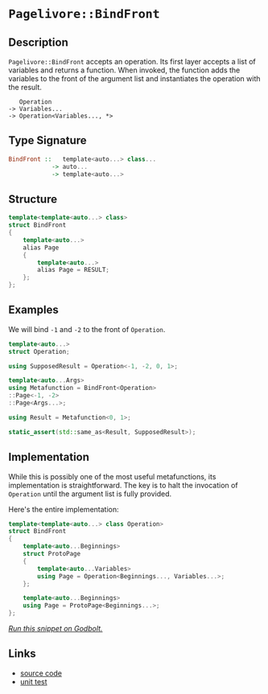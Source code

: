 <!-- Copyright 2024 Feng Mofan
SPDX-License-Identifier: Apache-2.0 -->

# `Pagelivore::BindFront`

## Description

`Pagelivore::BindFront` accepts an operation.
Its first layer accepts a list of variables and returns a function.
When invoked, the function adds the variables to the front of the argument list and instantiates the operation with the result.

<pre><code>   Operation
-> Variables...
-> Operation&lt;Variables..., *&gt;</code></pre>

## Type Signature

```Haskell
BindFront ::   template<auto...> class... 
            -> auto...
            -> template<auto...>
```

## Structure

```C++
template<template<auto...> class>
struct BindFront
{
    template<auto...>
    alias Page
    {
        template<auto...>
        alias Page = RESULT;
    };
};
```

## Examples

We will bind `-1` and `-2` to the front of `Operation`.

```C++
template<auto...>
struct Operation;

using SupposedResult = Operation<-1, -2, 0, 1>;

template<auto...Args>
using Metafunction = BindFront<Operation>
::Page<-1, -2>
::Page<Args...>;

using Result = Metafunction<0, 1>;

static_assert(std::same_as<Result, SupposedResult>);
```

## Implementation

While this is possibly one of the most useful metafunctions, its implementation is straightforward. The key is to halt the invocation of `Operation` until the argument list is fully provided.

Here's the entire implementation:

```C++
template<template<auto...> class Operation>
struct BindFront
{
    template<auto...Beginnings>
    struct ProtoPage
    {
        template<auto...Variables>
        using Page = Operation<Beginnings..., Variables...>;
    };

    template<auto...Beginnings>
    using Page = ProtoPage<Beginnings...>;
};
```

[*Run this snippet on Godbolt.*](https://godbolt.org/#z:OYLghAFBqd5QCxAYwPYBMCmBRdBLAF1QCcAaPECAMzwBtMA7AQwFtMQByARg9KtQYEAysib0QXACx8BBAKoBnTAAUAHpwAMvAFYTStJg1DIApACYAQuYukl9ZATwDKjdAGFUtAK4sGISWakrgAyeAyYAHI%2BAEaYxCBmAOykAA6oCoRODB7evv6BaRmOAqHhUSyx8Um2mPbFDEIETMQEOT5%2BATV1WY3NBKWRMXEJyQpNLW15nWN9A%2BWVIwCUtqhexMjsHASYLCkG2yYAzG7bu/uYR25MXkQAdPdH2ADUyAYKCk8A8ilxTPWPJg0AEExsQvA4nhYwugAGLEWSAoEmRJWYFPdFPU57P4XY7XO73CyYYBhBhhYAKAFojGg8EEJ7KeFEZRMYAXano5GooEY3mYnbYg54m6oe63ABqzTwTGi9Eph2wiL5GK8GSMDNZmCeRwAIl8fsQ/llLkSSQwyUYFGLSE9JcRpbLMFaHgqjtzecidW7EUqMVjzpd8aLCcTSeT5YqOU9VeSNWztYc9YzUMzNSbQ%2Bbw2KAYduZ7vcDEQB6ABUZfLFaLxfLABVsEIa%2BWq8DSxW282kYWzIcwq8vFgE240AwNikCBGfcD/TjAyLs67gbSId9fv9c5OgTH1UIvClCph0AAlJ1eWj03X61fG44AWi4NpvgSeGhtXBzeanAoDwoJtyBxApKlNzVYAngAWUwJoqC8Ed6gTPUoQYWF4UES4V0NNdIyBEAQBZNlLjvB8zCAnC8NxNx/wpedFXXQtgS3UDjwUU9z0TcDIKYaDYOvNwXyeN9XVozsQSaRxkAAfSYd44gICAxnQHCFFYTBJPlNwmJYm0dz3dIDw0s9HkWN0OGWWhOAAVl4PwOC0UhUE4NxrGsJ4FFWdYtXMQ4eFIAhNBM5YAGsQHMyRbg0SQuESQ4NHMjQzAANniswAA5kv0ThJF4FgJA0F9rNs%2ByOF4BQQBfXybJM0g4FgGBEBAVYCBSG5yEoNBdjoOIImUzhVGS%2BKb3iyQnmAZBkH40KzF4A9CBIPAFPvfhBBEMR2CkGRBEUFR1Aq0hdHvAB3Q0Uk4HhTIsqy/LszhPhuJr6VQKgnl6/rBuG0bxtuMwnggDx2voYhtW7LhFl4cqtGWCAkDalIOrICgIGh2GQGAKRAhoM84hKiBoku6IwmaABPE7eDx5hiAJz5om0TAHGJ0g2rYQRPgYWgiZ2rBoi8YArloWgSu4XgsBYQxgHEdm8GIGnHAANydS7MFUGmbk2bywm2MydtoPBokNcmPCwS6CHtbKBdIWXiGiXSdR2EWtaMPzlioAwKXFPBMH2ldrO8xbhFEcQ1p9za1Euvb9BFlAnMsfRtZKyBllQMcsn5m95N1UxLGsMwCvN%2B0sFjiBljsKWshcJDJj8e8QjCQYKmGe9CkyARy70Bv6jmIZ4nvIuHB6cZWk8do9G7%2Bpehadva872w%2B%2Bbru%2B/HhZgZWNYNgkM6OEs0h8t4Qqnr6gahpGsapE%2B77cBmgHPOB0GHeWBBMCYLB4gL0ggskQ5bgATkORJJHCsxJHirlcy8UP7pQ4JlUg2UvK3HilweKyUP7JTgSFLg5kv7xU3pdQqxVSo%2BQdlVWqkN6q3WavDRG/0upsE4M0Fg0tEg3iYC8Aw6ouAf1uFwMKU18BEFznoH2y1/bSEDkoYOO1dCBEOkwY6As14by3ldDgN1Go3CeA9J4NC6EMKYSLfibCOEaG%2Br9GG/1AaHDMCDPBFUIZQ1QH9OILUEa2OMcMDR9DXgi1YVwF86NtjECxjjHapNCZ0yCeTSm1NaamwZowAgzNWaXQ5lzHmfM6ZC1tpsWy%2BBJY91lvzWyCslbbDpmrWol0tY60JvrDJoNjZ03NpbJQ1thZGDtqAKxfBnYKFdu7T2dN%2BF%2B1WkI2QQdtq2XEWHe26crBR3KfneOicBDJ1TomKZmds5xFznLOOXRi7OAgK4GeQQkLzzrqkdIjdsgDzyPXc5bdq7zFOcPXufRDlPIEKPfo9yO5D2nlciuU9ZhfInqvJe7kQUazkVgzg6jiC0PoYw9xLC9FhVPtwkgpir6WPBrfe%2Bj9KBrwgVAth4VEhoMSFFAIACIqYJ2tg2wuCwaVWqnVBqd0HHkM6t1DgNDXosAUNLMa0tWG3HOGMLh585p8NkAIwZ615AiNGToEAhxSCSOkadMBkLaXXRIfdR6PKhp8oFU8IVbDRX0h%2Bk42GpjDgWMZdYlAVr/rsqdcMAVe5xKmvEuaySsLBp8DoL4/xuN8bkxCaGimVMpZ02iUzFmbNMmYE5tzMQKTTZpJadU0gWTi65PlorZAytimCFKZrbWusCZVMNrU029SrY2xaeSfBTtWRdLdh7H4XteD9JWhIIZG0FUh2VRM4wkcbCzPgPM%2Bo/MizyQjhnSwWdt45zmls5%2Bby/D7LLn8vQVcyjfJuUULIhzW5ZBOZPDdHzXm1F2Q0OeQKF4AomDu2egL93AsXq5Zeq1ZEXW1RwGFLBeX8sFcK81qLz4YrtTfUgd8H7DGfhrQlCQ2GHEOOZWKEVcpocSPAmlBVOA4LKjB1%2B5lP7mWSglD%2BkgP5RW/lwFVGtDh/oI0VLF/kwGTXw9vQj7HFjLHNhkZwkggA%3D%3D%3D)

## Links

- [source code](../../../../conceptrodon/pagelivore/bind_front.hpp)
- [unit test](../../../../tests/unit/metafunctions/pagelivore/bind_front.test.hpp)
